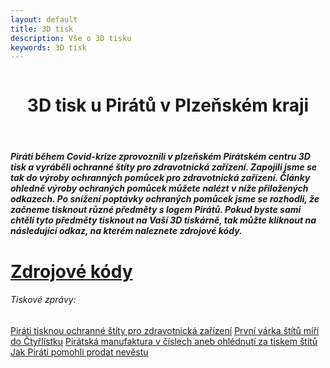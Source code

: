 ```yaml
---
layout: default
title: 3D tisk
description: Vše o 3D tisku
keywords: 3D tisk
---
```


<div class="row">
  <div class="large-12 column">
    <header class="c-page-header">
      <h1>3D tisk u Pirátů v Plzeňském kraji</h1>
    </header>
      <div>
      <h5>Piráti během Covid-krize zprovoznili v plzeňském Pirátském centru 3D tisk a vyráběli ochranné štíty pro zdravotnická zařízení. Zapojili jsme se tak do výroby ochranných pomůcek pro zdravotnická zařízení.  Články ohledně výroby ochraných pomůcek můžete nalézt v níže přiložených odkazech. 
      Po snížení poptávky ochraných pomůcek jsme se rozhodli, že začneme tisknout různé předměty s logem Pirátů. Pokud byste sami chtěli tyto předměty tisknout na Vaší 3D tiskárně, tak můžte kliknout na následující odkaz, na kterém naleznete zdrojové kódy.</h5>
        
   <h1><a href="https://drive.google.com/drive/folders/1ZVz6FEQ7ZCo0UjMhws9fp3wZsGrDvTZt">Zdrojové kódy</a></h6>
   
   <h6>Tiskové zprávy:</h6> 
   <a href="https://plzensky.pirati.cz/aktuality/pirati-tisknou-ochranne-stity.html">Piráti tisknou ochranné štíty pro zdravotnická zařízení</a>
   <a href="https://plzensky.pirati.cz/aktuality/prvni-varka-stitu-miri-do-Ctyrlistku.html">První várka štítů míří do Čtyřlístku</a>
   <a href="https://plzensky.pirati.cz/aktuality/piratska-manufaktura-v-cislech.html">Pirátská manufaktura v číslech aneb ohlédnutí za tiskem štítů</a>
   <a href="https://plzensky.pirati.cz/aktuality/jak-pirati-pomohli-prodat-nevestu.html">Jak Piráti pomohli prodat nevěstu</a>
   </div>
